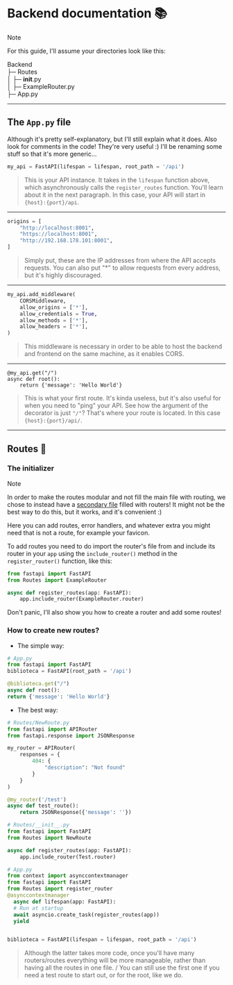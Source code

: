 # Backend documentation 📚

> [!NOTE]
> For this guide, I'll assume your directories look like this:

Backend <br/>
├─ Routes <br/>
│  ├─ __init__.py <br/>
│  ├─ ExampleRouter.py <br/>
├─ App.py <br/>

<hr/>

## The `App.py` file
Although it's pretty self-explanatory, but I'll still explain what it does.
Also look for comments in the code! They're very useful :)
I'll be renaming some stuff so that it's more generic...

```Python
my_api = FastAPI(lifespan = lifespan, root_path = '/api')
```
> This is your API instance. It takes in the `lifespan` function above, which
> asynchronously calls the `register_routes` function. You'll learn about it
> in the next paragraph. In this case, your API will start in
> `{host}:{port}/api`.

<hr/>

```Python
origins = [
    "http://localhost:8001",
    "https://localhost:8001",
    "http://192.168.178.101:8001",
]
```
> Simply put, these are the IP addresses from where the API accepts requests.
> You can also put "*" to allow requests from every address, but it's
> highly discouraged.

<hr/>

```Python
my_api.add_middleware(
    CORSMiddleware,
    allow_origins = ['*'],
    allow_credentials = True,
    allow_methods = ['*'],
    allow_headers = ['*'],
)
```
> This middleware is necessary in order to be able to host the backend and
> frontend on the same machine, as it enables CORS.

<hr/>

```
@my_api.get("/")
async def root():
    return {'message': 'Hello World'}
```
> This is what your first route. It's kinda useless, but it's also useful
> for when you need to "ping" your API. See how the argument of the decorator
> is just `"/"`? That's where your route is located. In this case
> `{host}:{port}/api/`.

<hr/>

## Routes 🔁

### The initializer
> [!NOTE]
> In order to make the routes modular and not fill the main file with routing,
> we chose to instead have a [secondary file](https://github.com/Biblioteca-Midossi/Backend/tree/Alessandro/Routes/__init__.py)
> filled with routers! It might not be the best way to do this, but it works,
> and it's convenient :)

Here you can add routes, error handlers, and whatever extra you might need
that is not a route, for example your favicon.

To add routes you need to do import the router's file from and
include its router in your `app` using the `include_router()` method in the
`register_router()` function, like this:

```Python
from fastapi import FastAPI
from Routes import ExampleRouter

async def register_routes(app: FastAPI):
    app.include_router(ExampleRouter.router)
```

Don't panic, I'll also show you how to create a router and add some routes!

### How to create new routes?
- The simple way:
```Python
# App.py
from fastapi import FastAPI
biblioteca = FastAPI(root_path = '/api')

@biblioteca.get("/")
async def root():
return {'message': 'Hello World'}
```

- The best way:
```Python
# Routes/NewRoute.py
from fastapi import APIRouter
from fastapi.response import JSONResponse

my_router = APIRouter(
    responses = {
        404: {
            "description": "Not found"
        }
    }
)

@my_router('/test')
async def test_route():
    return JSONResponse({'message': ''})
```

```Python
# Routes/__init__.py
from fastapi import FastAPI
from Routes import NewRoute

async def register_routes(app: FastAPI):
    app.include_router(Test.router)
```

```Python
# App.py
from context import asynccontextmanager
from fastapi import FastAPI
from Routes import register_router
@asynccontextmanager
  async def lifespan(app: FastAPI):
  # Run at startup
  await asyncio.create_task(register_routes(app))
  yield


biblioteca = FastAPI(lifespan = lifespan, root_path = '/api')
```
    
> Although the latter takes more code, once you'll have many routers/routes everything will be more manageable, rather
> than having all the routes in one file. /
> You can still use the first one if you need a test route to start out, or for the root, like we do.